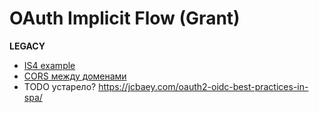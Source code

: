 # OAuth Implicit Flow (Grant)

__LEGACY__

- [IS4 example](https://identityserver4.readthedocs.io/en/latest/quickstarts/4_javascript_client.html)
- [CORS между доменами](https://identityserver4.readthedocs.io/en/latest/quickstarts/4_javascript_client.html#allowing-ajax-calls-to-the-web-api-with-cors)
- TODO устарело? https://jcbaey.com/oauth2-oidc-best-practices-in-spa/
